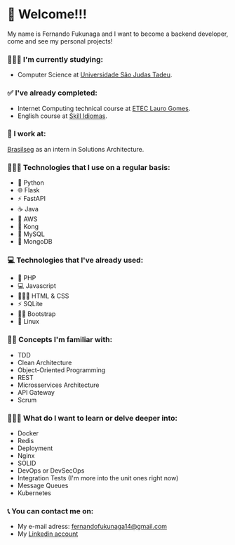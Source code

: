 # 🌟 Welcome!!!
My name is Fernando Fukunaga and I want to become a backend developer, come and see my personal projects!

### 👨🏻‍🎓 I'm currently studying:
* Computer Science at [Universidade São Judas Tadeu](https://www.usjt.br/).

### ✅ I've already completed:
* Internet Computing technical course at [ETEC Lauro Gomes](http://www.etelg.com.br/).
* English course at [Skill Idiomas](https://www.skill.com.br/).

### 💼 I work at:
[Brasilseg](https://www.bbseguros.com.br/seguros/quem-somos/sobre-a-brasilseg) as an intern in Solutions Architecture.

### 👨🏻‍💻 Technologies that I use on a regular basis:
* 🐍 Python
* 🌐 Flask
* ⚡ FastAPI
* ☕ Java
* 💭 AWS
* 🦍 Kong
* 🐬 MySQL
* 🍃 MongoDB

### 💻 Technologies that I've already used:
* 🐘 PHP
* 💻 Javascript
* 👨🏻‍🎨 HTML & CSS
* ⚡ SQLite
* 🏴‍☠️ Bootstrap
* 🐧 Linux

### 👍🏻 Concepts I'm familiar with:
* TDD
* Clean Architecture
* Object-Oriented Programming
* REST
* Microsservices Architecture
* API Gateway
* Scrum

### 🕵🏻‍♀️ What do I want to learn or delve deeper into:
* Docker
* Redis
* Deployment
* Nginx
* SOLID
* DevOps or DevSecOps
* Integration Tests (I'm more into the unit ones right now)
* Message Queues
* Kubernetes

### 📞 You can contact me on:
* My e-mail adress: fernandofukunaga14@gmail.com
* My [Linkedin account](https://www.linkedin.com/in/fernando-fukunaga-626a991b8/)
